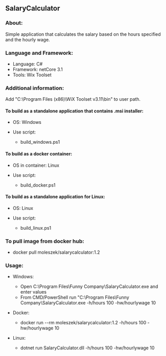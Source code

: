 ## SalaryCalculator

### About:

Simple application that calculates the salary based on the hours specified and the hourly wage.

### Language and Framework:

* Language: C#
* Framework: netCore 3.1
* Tools: Wix Toolset

### Additional information:

Add "C:\Program Files (x86)\WiX Toolset v3.11\bin" to user path.

#### To build as a standalone application that contains .msi installer:

* OS: Windows

* Use script: 
    * build_windows.ps1

#### To build as a docker container:

* OS in container: Linux

* Use script:
    
    * build_docker.ps1

#### To build as a standalone application for Linux:

* OS: Linux

* Use script:

    * build_linux.ps1

### To pull image from docker hub:

* docker pull moleszek/salarycalculator:1.2

### Usage:

* Windows:
    
    * Open C:\Program Files\Funny Company\SalaryCalculator.exe and enter values
    * From CMD/PowerShell run "C:\Program Files\Funny Company\SalaryCalculator.exe -h/hours 100 -hw/hourlywage 10

* Docker:

    * docker run --rm moleszek/salarycalculator:1.2 -h/hours 100 -hw/hourlywage 10

* Linux:

    * dotnet run SalaryCalculator.dll -h/hours 100 -hw/hourlywage 10